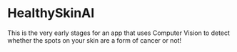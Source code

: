 # HealthySkinAI
This is the very early stages for an app that uses Computer Vision to detect whether the spots on your skin are a form of cancer or not!
